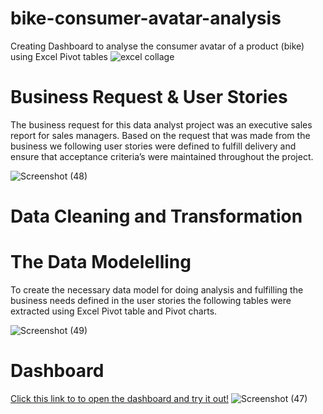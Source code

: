 # bike-consumer-avatar-analysis
Creating Dashboard to analyse the consumer avatar of a product (bike) using Excel Pivot tables
![excel collage](https://user-images.githubusercontent.com/111446453/185659264-7c174872-a172-4a59-8a9f-bfbaa93f304e.png)
# Business Request & User Stories
The business request for this data analyst project was an executive sales report for sales managers. 
Based on the request that was made from the business we following user stories were defined to fulfill delivery and ensure that acceptance criteria’s were maintained throughout the project.

![Screenshot (48)](https://user-images.githubusercontent.com/111446453/185663880-cb1039f6-d2c1-4e0c-9673-f7b7e5fea104.png)

# Data Cleaning and Transformation

# The Data Modelelling
To create the necessary data model for doing analysis and fulfilling the business needs defined in the user stories the following tables were extracted using Excel Pivot table and Pivot charts.

![Screenshot (49)](https://user-images.githubusercontent.com/111446453/185730809-19b97991-76e0-4bcb-ad19-f9ad66624a30.png)



# Dashboard
[Click this link to to open the dashboard and try it out!](https://1drv.ms/x/s!AsGPhe3EDTlvsVCsPvtR1vEMx7k0)
![Screenshot (47)](https://user-images.githubusercontent.com/111446453/185663987-a6e1972c-3d92-423a-b3de-255456aac73d.png)
